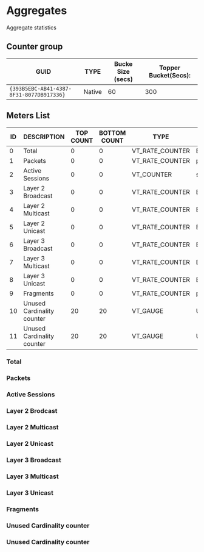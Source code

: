 # Aggregates

Aggregate statistics

## Counter group 

| GUID                                     | TYPE   | Bucke Size (secs) | Topper Bucket(Secs): |
| ---------------------------------------- | ------ | ----------------- | -------------------- |
| `{393B5EBC-AB41-4387-8F31-8077DB917336}` | Native | 60                | 300                  |


## Meters List 

| ID  | DESCRIPTION                | TOP COUNT | BOTTOM COUNT | TYPE            | UNITS   |
| --- | -------------------------- | --------- | ------------ | --------------- | ------- |
| 0   | Total                      | 0         | 0            | VT_RATE_COUNTER | Bps     |
| 1   | Packets                    | 0         | 0            | VT_RATE_COUNTER | pps     |
| 2   | Active Sessions            | 0         | 0            | VT_COUNTER      | sess    |
| 3   | Layer 2 Broadcast          | 0         | 0            | VT_RATE_COUNTER | Bps     |
| 4   | Layer 2 Multicast          | 0         | 0            | VT_RATE_COUNTER | Bps     |
| 5   | Layer 2 Unicast            | 0         | 0            | VT_RATE_COUNTER | Bps     |
| 6   | Layer 3 Broadcast          | 0         | 0            | VT_RATE_COUNTER | Bps     |
| 7   | Layer 3 Multicast          | 0         | 0            | VT_RATE_COUNTER | Bps     |
| 8   | Layer 3 Unicast            | 0         | 0            | VT_RATE_COUNTER | Bps     |
| 9   | Fragments                  | 0         | 0            | VT_RATE_COUNTER | pps     |
| 10  | Unused Cardinality counter | 20        | 20           | VT_GAUGE        | Uniques |
| 11  | Unused Cardinality counter | 20        | 20           | VT_GAUGE        | Uniques |

### Total

### Packets

### Active Sessions

### Layer 2 Brodcast

### Layer 2 Multicast

### Layer 2 Unicast

### Layer 3 Broadcast  

### Layer 3 Multicast  

### Layer 3 Unicast 

### Fragments

### Unused Cardinality counter

### Unused Cardinality counter